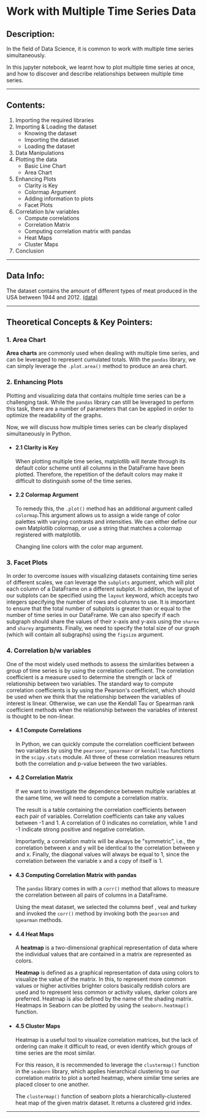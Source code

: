 # Work with Multiple Time Series Data

## Description:

In the field of Data Science, it is common to work with multiple time series simultaneously.

In this jupyter notebook, we learnt how to plot multiple time series at once, and how to discover and describe relationships between multiple time series.

---
## Contents:
1. Importing the required libraries
2. Importing & Loading the dataset
    - Knowing the dataset
    - Importing the dataset
    - Loading the dataset
3. Data Manipulations
4. Plotting the data
    - Basic Line Chart
    - Area Chart
5. Enhancing Plots
    - Clarity is Key
    - Colormap Argument
    - Adding information to plots
    - Facet Plots
6. Correlation b/w variables
    - Compute correlations
    - Correlation Matrix
    - Computing correlation matrix with pandas
    - Heat Maps
    - Cluster Maps
7. Conclusion

---
## Data Info:
The dataset contains the amount of different types of meat produced in the USA between 1944 and 2012. [(data)](https://github.com/Ravjot03/Visualizing-Time-Series-Data-in-Python/blob/main/Chapter-4/ch4_meat.csv)

---
## Theoretical Concepts & Key Pointers:

### 1. Area Chart
**Area charts** are commonly used when dealing with multiple time series, and can be leveraged to represent cumulated totals. With the `pandas` library, we can simply leverage the `.plot.area()` method to produce an area chart.

### 2. Enhancing Plots
Plotting and visualizing data that contains multiple time series can be a challenging task. While the `pandas` library can still be leveraged to perform this task, there are a number of parameters that can be applied in order to optimize the readability of the graphs.

Now, we will discuss how multiple times series can be clearly displayed simultaneously in Python.

- #### 2.1 Clarity is Key
  When plotting multiple time series, matplotlib will iterate through its default color scheme until all columns in the DataFrame have been plotted. Therefore, the repetition   of the default colors may make it difficult to distinguish some of the time series.
  
- #### 2.2 Colormap Argument
  To remedy this, the `.plot()` method has an additional argument called `colormap`.This argument allows us to assign a wide range of color palettes with varying contrasts     and intensities. We can either define our own Matplotlib colormap, or use a string that matches a colormap registered with matplotlib.

  Changing line colors with the color map argument.

### 3. Facet Plots
In order to overcome issues with visualizing datasets containing time series of different scales, we can leverage the `subplots` argument, which will plot each column of a DataFrame on a different subplot. In addition, the layout of our subplots can be specified using the `layout` keyword, which accepts two integers specifying the number of rows and columns to use. It is important to ensure that the total number of subplots is greater than or equal to the number of time series in our DataFrame. We can also specify if each subgraph should share the values of their x-axis and y-axis using the `sharex` and `sharey` arguments. Finally, we need to specify the total size of our graph (which will contain all subgraphs) using the `figsize` argument.

### 4. Correlation b/w variables
One of the most widely used methods to assess the similarities between a group of time series is by using the correlation coefficient. The correlation coefficient is a measure used to determine the strength or lack of relationship between two variables. The standard way to compute correlation coefficients is by using the Pearson's coefficient, which should be used when we think that the relationship between the variables of interest is linear. Otherwise, we can use the Kendall Tau or Spearman rank coefficient methods when the relationship between the variables of interest is thought to be non-linear.

- #### 4.1 Compute Correlations
  In Python, we can quickly compute the correlation coefficient between two variables by using the `pearsonr`, `spearmanr` or `kendalltau` functions in the `scipy.stats`       module. All three of these correlation measures return both the correlation and p-value between the two variables.

- #### 4.2 Correlation Matrix
  If we want to investigate the dependence between multiple variables at the same time, we will need to compute a correlation matrix.

  The result is a table containing the correlation coefficients between each pair of variables. Correlation coefficients can take any values between -1 and 1. A correlation     of 0 indicates no correlation, while 1 and -1 indicate strong positive and negative correlation.

  Importantly, a correlation matrix will be always be "symmetric", i.e., the correlation between x and y will be identical to the correlation between y and x. Finally, the     diagonal values will always be equal to 1, since the correlation between the variable x and a copy of itself is 1.

- #### 4.3 Computing Correlation Matrix with pandas
  The `pandas` library comes in with a `corr()` method that allows to measure the correlation between all pairs of columns in a DataFrame.

  Using the meat dataset, we selected the columns beef , veal and turkey and invoked the `corr()` method by invoking both the `pearson` and `spearman` methods.

- #### 4.4 Heat Maps
  A **heatmap** is a two-dimensional graphical representation of data where the individual values that are contained in a matrix are represented as colors.
  
  **Heatmap** is defined as a graphical representation of data using colors to visualize the value of the matrix. In this, to represent more common values or higher             activities brighter colors basically reddish colors are used and to represent less common or activity values, darker colors are preferred. Heatmap is also defined by the     name of the shading matrix. Heatmaps in Seaborn can be plotted by using the `seaborn.heatmap()` function.
  
- #### 4.5 Cluster Maps
  Heatmap is a useful tool to visualize correlation matrices, but the lack of ordering can make it difficult to read, or even identify which groups of time series are the       most similar.

  For this reason, it is recommended to leverage the `clustermap()` function in the `seaborn` library, which applies hierarchical clustering to our correlation matrix to plot   a sorted heatmap, where similar time series are placed closer to one another.
  
  The `clustermap()` function of seaborn plots a hierarchically-clustered heat map of the given matrix dataset. It returns a clustered grid index.

---
